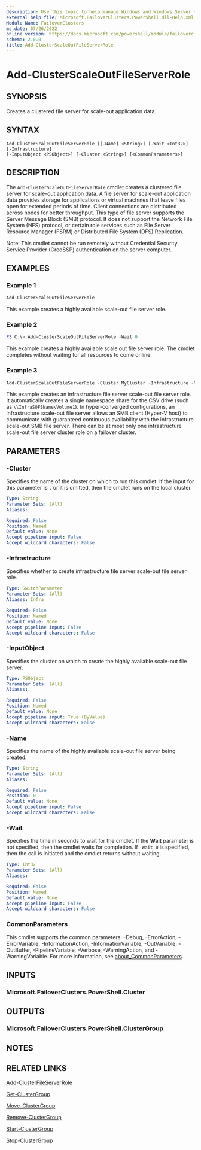 ```yaml
---
description: Use this topic to help manage Windows and Windows Server technologies with Windows PowerShell.
external help file: Microsoft.FailoverClusters.PowerShell.dll-Help.xml
Module Name: FailoverClusters
ms.date: 07/26/2022
online version: https://docs.microsoft.com/powershell/module/failoverclusters/add-clusterscaleoutfileserverrole?view=windowsserver2022-ps&wt.mc_id=ps-gethelp
schema: 2.0.0
title: Add-ClusterScaleOutFileServerRole
---
```


# Add-ClusterScaleOutFileServerRole

## SYNOPSIS
Creates a clustered file server for scale-out application data.

## SYNTAX

```
Add-ClusterScaleOutFileServerRole [[-Name] <String>] [-Wait <Int32>] [-Infrastructure]
[-InputObject <PSObject>] [-Cluster <String>] [<CommonParameters>]
```

## DESCRIPTION
The `Add-ClusterScaleOutFileServerRole` cmdlet creates a clustered file server for scale-out
application data. A file server for scale-out application data provides storage for applications or
virtual machines that leave files open for extended periods of time. Client connections are
distributed across nodes for better throughput. This type of file server supports the Server Message
Block (SMB) protocol. It does not support the Network File System (NFS) protocol, or certain role
services such as File Server Resource Manager (FSRM) or Distributed File System (DFS) Replication.

Note: This cmdlet cannot be run remotely without Credential Security Service Provider (CredSSP)
authentication on the server computer.

## EXAMPLES

### Example 1
```powershell
Add-ClusterScaleOutFileServerRole
```
This example creates a highly available scale-out file server role.

### Example 2
```powershell
PS C:\> Add-ClusterScaleOutFileServerRole -Wait 0
```

This example creates a highly available scale out file server role.
The cmdlet completes without waiting for all resources to come online.

### Example 3
```powershell
Add-ClusterScaleOutFileServerRole -Cluster MyCluster -Infrastructure -Name InfraSOFSName
```

This example creates an infrastructure file server scale-out file server role. It automatically
creates a single namespace share for the CSV drive (such as `\\InfraSOFSName\Volume1`). In
hyper-converged configurations, an infrastructure scale-out file server allows an SMB client
(Hyper-V host) to communicate with guaranteed continuous availability with the infrastructure
scale-out SMB file server. There can be at most only one infrastructure scale-out file server
cluster role on a failover cluster.

## PARAMETERS

### -Cluster
Specifies the name of the cluster on which to run this cmdlet.
If the input for this parameter is `.` or it is omitted, then the cmdlet runs on the local cluster.

```yaml
Type: String
Parameter Sets: (All)
Aliases: 

Required: False
Position: Named
Default value: None
Accept pipeline input: False
Accept wildcard characters: False
```

### -Infrastructure
Specifies whether to create infrastructure file server scale-out file server role.

```yaml
Type: SwitchParameter
Parameter Sets: (All)
Aliases: Infra

Required: False
Position: Named
Default value: None
Accept pipeline input: False
Accept wildcard characters: False
```

### -InputObject
Specifies the cluster on which to create the highly available scale-out file server.

```yaml
Type: PSObject
Parameter Sets: (All)
Aliases: 

Required: False
Position: Named
Default value: None
Accept pipeline input: True (ByValue)
Accept wildcard characters: False
```

### -Name
Specifies the name of the highly available scale-out file server being created.

```yaml
Type: String
Parameter Sets: (All)
Aliases: 

Required: False
Position: 0
Default value: None
Accept pipeline input: False
Accept wildcard characters: False
```

### -Wait
Specifies the time in seconds to wait for the cmdlet.
If the **Wait** parameter is not specified, then the cmdlet waits for completion.
If `-Wait 0` is specified, then the call is initiated and the cmdlet returns without waiting.

```yaml
Type: Int32
Parameter Sets: (All)
Aliases: 

Required: False
Position: Named
Default value: None
Accept pipeline input: False
Accept wildcard characters: False
```

### CommonParameters
This cmdlet supports the common parameters: -Debug, -ErrorAction, -ErrorVariable,
-InformationAction, -InformationVariable, -OutVariable, -OutBuffer, -PipelineVariable, -Verbose,
-WarningAction, and -WarningVariable. For more information, see
[about_CommonParameters](https://go.microsoft.com/fwlink/?LinkID=113216).

## INPUTS

### Microsoft.FailoverClusters.PowerShell.Cluster

## OUTPUTS

### Microsoft.FailoverClusters.PowerShell.ClusterGroup

## NOTES

## RELATED LINKS

[Add-ClusterFileServerRole](./Add-ClusterFileServerRole.md)

[Get-ClusterGroup](./Get-ClusterGroup.md)

[Move-ClusterGroup](./Move-ClusterGroup.md)

[Remove-ClusterGroup](./Remove-ClusterGroup.md)

[Start-ClusterGroup](./Start-ClusterGroup.md)

[Stop-ClusterGroup](./Stop-ClusterGroup.md)

